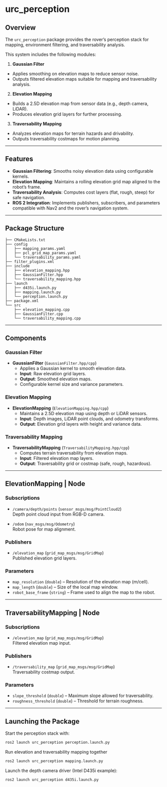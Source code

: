 # urc_perception

## Overview

The `urc_perception` package provides the rover’s perception stack for mapping, environment filtering, and traversability analysis.

This system includes the following modules:

1.  **Gaussian Filter**
- Applies smoothing on elevation maps to reduce sensor noise.  
- Outputs filtered elevation maps suitable for mapping and traversability analysis.  

2.  **Elevation Mapping**
- Builds a 2.5D elevation map from sensor data (e.g., depth camera, LiDAR).  
- Produces elevation grid layers for further processing.  

3.  **Traversability Mapping**
- Analyzes elevation maps for terrain hazards and drivability.  
- Outputs traversability costmaps for motion planning.  

---

## Features

- **Gaussian Filtering**: Smooths noisy elevation data using configurable kernels.  
- **Elevation Mapping**: Maintains a rolling elevation grid map aligned to the robot’s frame.  
- **Traversability Analysis**: Computes cost layers (flat, rough, steep) for safe navigation.  
- **ROS 2 Integration**: Implements publishers, subscribers, and parameters compatible with Nav2 and the rover’s navigation system.  

---

## Package Structure

```
├── CMakeLists.txt
├── config
│   ├── mapping_params.yaml
│   ├── pcl_grid_map_params.yaml
│   └── traversability_params.yaml
├── filter_plugins.xml
├── include
│   ├── elevation_mapping.hpp
│   ├── GaussianFilter.hpp
│   └── traversability_mapping.hpp
├── launch
│   ├── d435i.launch.py
│   ├── mapping.launch.py
│   └── perception.launch.py
├── package.xml
└── src
    ├── elevation_mapping.cpp
    ├── GaussianFilter.cpp
    └── traversability_mapping.cpp

```

---

## Components

### Gaussian Filter
- **GaussianFilter** (`GaussianFilter.hpp/cpp`)  
  - Applies a Gaussian kernel to smooth elevation data.  
  - **Input**: Raw elevation grid layers.  
  - **Output**: Smoothed elevation maps.  
  - Configurable kernel size and variance parameters.  

### Elevation Mapping
- **ElevationMapping** (`ElevationMapping.hpp/cpp`)  
  - Maintains a 2.5D elevation map using depth or LiDAR sensors.  
  - **Input**: Depth images, LiDAR point clouds, and odometry transforms.  
  - **Output**: Elevation grid layers with height and variance data.  

### Traversability Mapping
- **TraversabilityMapping** (`TraversabilityMapping.hpp/cpp`)  
  - Computes terrain traversability from elevation maps.  
  - **Input**: Filtered elevation map layers.  
  - **Output**: Traversability grid or costmap (safe, rough, hazardous).  

---

## ElevationMapping | Node

### Subscriptions
- `/camera/depth/points` (`sensor_msgs/msg/PointCloud2`)  
  Depth point cloud input from RGB-D camera.  

- `/odom` (`nav_msgs/msg/Odometry`)  
  Robot pose for map alignment.  

### Publishers
- `/elevation_map` (`grid_map_msgs/msg/GridMap`)  
  Published elevation grid layers.  

### Parameters
- `map_resolution` (`double`) – Resolution of the elevation map (m/cell).  
- `map_length` (`double`) – Size of the local map window.  
- `robot_base_frame` (`string`) – Frame used to align the map to the robot.  

---

## TraversabilityMapping | Node

### Subscriptions
- `/elevation_map` (`grid_map_msgs/msg/GridMap`)  
  Filtered elevation map input.  

### Publishers
- `/traversability_map` (`grid_map_msgs/msg/GridMap`)  
  Traversability costmap output.  

### Parameters
- `slope_threshold` (`double`) – Maximum slope allowed for traversability.  
- `roughness_threshold` (`double`) – Threshold for terrain roughness.  

---

## Launching the Package

Start the perception stack with:

```bash
ros2 launch urc_perception perception.launch.py
```

Run elevation and traversability mapping together

```bash
ros2 launch urc_perception mapping.launch.py
```

Launch the depth camera driver (Intel D435i example):

```bash
ros2 launch urc_perception d435i.launch.py
```



